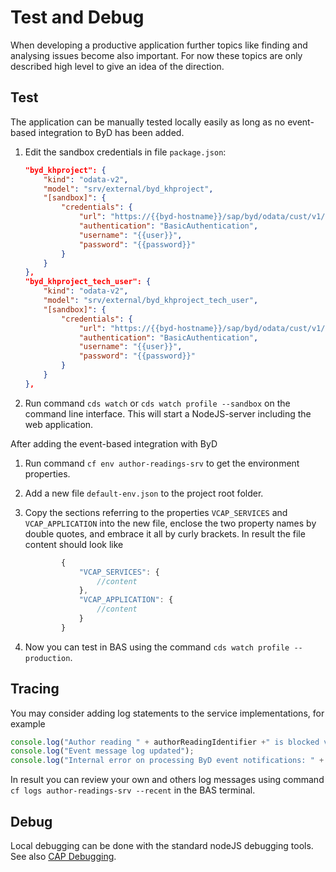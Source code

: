 # Test and Debug

When developing a productive application further topics like finding and analysing issues become also important. For now these topics are only described high level to give an idea of the direction.

## Test

The application can be manually tested locally easily as long as no event-based integration to ByD has been added. 

1. Edit the sandbox credentials in file `package.json`:
    ```json
    "byd_khproject": {
        "kind": "odata-v2",
        "model": "srv/external/byd_khproject",
        "[sandbox]": {
            "credentials": {
                "url": "https://{{byd-hostname}}/sap/byd/odata/cust/v1/khproject/",
                "authentication": "BasicAuthentication",
                "username": "{{user}}",
                "password": "{{password}}"
            }
        }
    },
    "byd_khproject_tech_user": {
        "kind": "odata-v2",
        "model": "srv/external/byd_khproject_tech_user",
        "[sandbox]": {
            "credentials": {
                "url": "https://{{byd-hostname}}/sap/byd/odata/cust/v1/khproject/",
                "authentication": "BasicAuthentication",
                "username": "{{user}}",
                "password": "{{password}}"
            }
        }
    },
    ```

2. Run command `cds watch` or `cds watch profile --sandbox` on the command line interface. This will start a NodeJS-server including the web application.

After adding the event-based integration with ByD 

1. Run command `cf env author-readings-srv` to get the environment properties.

2. Add a new file `default-env.json` to the project root folder.
   
3. Copy the sections referring to the properties `VCAP_SERVICES` and `VCAP_APPLICATION` into the new file, enclose the two property names by double quotes, and embrace it all by curly brackets. In result the file content should look like
    ```javascript
            {
                "VCAP_SERVICES": {
                    //content            
                },
                "VCAP_APPLICATION": {
                    //content
                }
            }                
    ```

4. Now you can test in BAS using the command `cds watch profile --production`.

## Tracing

You may consider adding log statements to the service implementations, for example 
```javascript
console.log("Author reading " + authorReadingIdentifier +" is blocked via event message");
console.log("Event message log updated");
console.log("Internal error on processing ByD event notifications: " + error);
```

In result you can review your own and others log messages using command `cf logs author-readings-srv --recent` in the BAS terminal.

## Debug

Local debugging can be done with the standard nodeJS debugging tools.
See also [CAP Debugging](https://cap.cloud.sap/docs/tools/#debugging-with-cds-watch).
